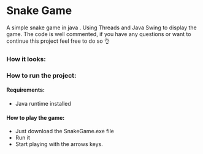 # Snake Game

A simple snake game in java .
Using Threads and Java Swing to display the game.
The code is well commented, if you have any questions or want to continue this project feel free to do so 👌

### How it looks:

### How to run the project:

#### Requirements:
* Java runtime installed

#### How to play the game:

* Just download the SnakeGame.exe file
* Run it 
* Start playing with the arrows keys. 